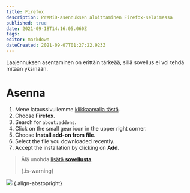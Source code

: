 ```yaml
---
title: Firefox
description: PreMiD-asennuksen aloittaminen Firefox-selaimessa
published: true
date: 2021-09-18T14:16:05.060Z
tags: 
editor: markdown
dateCreated: 2021-09-07T01:27:22.923Z
---
```


Laajennuksen asentaminen on erittäin tärkeää, sillä sovellus ei voi tehdä mitään yksinään.

# Asenna
1. Mene lataussivullemme [klikkaamalla tästä](https://premid.app/downloads).
2. Choose **Firefox**.
3. Search for `about:addons`.
4. Click on the small gear icon in the upper right corner.
5. Choose **Install add-on from file**.
6. Select the file you downloaded recently.
7. Accept the installation by clicking on **Add**.

> Älä unohda [lisätä **sovellusta**](/install). 
> 
> {.is-warning}

![](https://img.icons8.com/color/2x/firefox.png) {.align-abstopright}